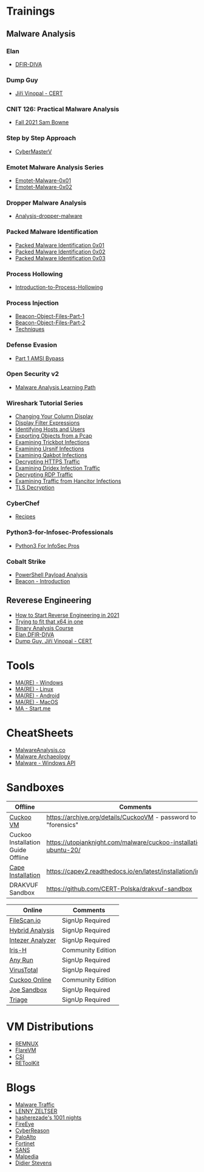 # Trainings
## Malware Analysis
### Elan 
  - [DFIR-DIVA](https://freetraining.dfirdiva.com/free-malware-analysis-re-training)
### Dump Guy
  - [Jiří Vinopal - CERT](https://github.com/Dump-GUY/Malware-analysis-and-Reverse-engineering)
### CNIT 126: Practical Malware Analysis
  - [Fall 2021 Sam Bowne](https://samsclass.info/126/126_F21.shtml)
### Step by Step Approach 
  - [CyberMasterV](https://cybergeeks.tech/category/malwareanalysis/)
### Emotet Malware Analysis Series
  - [Emotet-Malware-0x01](https://malgamy.github.io/malware-analysis/Emotet-Malware-0x01/)
  - [Emotet-Malware-0x02](https://malgamy.github.io/malware-analysis/Emotet-Malware-0x02/)
### Dropper Malware Analysis
  - [Analysis-dropper-malware](https://malgamy.github.io/malware-analysis/Analysis-dropper-malware/)
### Packed Malware Identification 
  - [Packed Malware Identification 0x01](https://malgamy.github.io/malware-analysis/Packed-Malware-Identification-And-Basic-Analysis-part1/)
  - [Packed Malware Identification 0x02](https://malgamy.github.io/malware-analysis/2-Packed-Malware-Identification-And-Basic-Analysis-part2/)
  - [Packed Malware Identification 0x03](https://malgamy.github.io/malware-analysis/Packed-Malware-Identification-And-Basic-Analysis-part3/)
### Process Hollowing
  - [Introduction-to-Process-Hollowing](https://github.com/comosedice2012/Introduction-to-Process-Hollowing)
### Process Injection 
  - [Beacon-Object-Files-Part-1](https://cerbersec.com/2021/08/26/beacon-object-files-part-1.html)
  - [Beacon-Object-Files-Part-2](https://cerbersec.com/2021/08/26/beacon-object-files-part-2.html)
  - [Techniques](https://malgamy.github.io/malware-analysis/DLL-Injection/)
### Defense Evasion 
  - [Part 1 AMSI Bypass](https://dazzyddos.github.io/posts/AMSI-Bypass/)
### Open Security v2
  - [Malware Analysis Learning Path](https://ost2.fyi/Learning%20Paths.html)
### Wireshark Tutorial Series
  - [Changing Your Column Display](https://unit42.paloaltonetworks.com/unit42-customizing-wireshark-changing-column-display/)
  - [Display Filter Expressions](https://unit42.paloaltonetworks.com/using-wireshark-display-filter-expressions/)
  - [Identifying Hosts and Users](https://unit42.paloaltonetworks.com/using-wireshark-identifying-hosts-and-users/)
  - [Exporting Objects from a Pcap](https://unit42.paloaltonetworks.com/using-wireshark-exporting-objects-from-a-pcap/)
  - [Examining Trickbot Infections](https://unit42.paloaltonetworks.com/wireshark-tutorial-examining-trickbot-infections/)
  - [Examining Ursnif Infections](https://unit42.paloaltonetworks.com/wireshark-tutorial-examining-ursnif-infections/)
  - [Examining Qakbot Infections](https://unit42.paloaltonetworks.com/tutorial-qakbot-infection/)
  - [Decrypting HTTPS Traffic](https://unit42.paloaltonetworks.com/wireshark-tutorial-decrypting-https-traffic/)
  - [Examining Dridex Infection Traffic](https://unit42.paloaltonetworks.com/wireshark-tutorial-dridex-infection-traffic/)
  - [Decrypting RDP Traffic](https://unit42.paloaltonetworks.com/wireshark-tutorial-decrypting-rdp-traffic/)
  - [Examining Traffic from Hancitor Infections](https://unit42.paloaltonetworks.com/wireshark-tutorial-hancitor-followup-malware/)
  - [TLS Decryption](https://github.com/Dump-GUY/Malware-analysis-and-Reverse-engineering/blob/main/TLS%20decryption%20in%20Wireshark/TLS%20decryption%20in%20Wireshark.md)
### CyberChef
  - [Recipes](https://github.com/mattnotmax/cyberchef-recipes)
### Python3-for-Infosec-Professionals
  - [Python3 For InfoSec Pros](https://pythonforcybersecurity.com/courses/python3-for-infosec-professionals/)
### Cobalt Strike
  - [PowerShell Payload Analysis](https://michaelkoczwara.medium.com/cobalt-strike-powershell-payload-analysis-eecf74b3c2f7)
  - [Beacon - Introduction](https://twitter.com/lordx64/status/1434303032976711684)

## Reverese Engineering 
  - [How to Start Reverse Engineering in 2021](https://habr.com/en/post/548344/)
  - [Trying to fit that x64 in one](https://un-devs.github.io/low-level-exploration/Trying-to-fit-that-x64-in-one/#)
  - [Binary Analysis Course](https://maxkersten.nl/binary-analysis-course/)
  - [Elan,DFIR-DIVA](https://freetraining.dfirdiva.com/free-malware-analysis-re-training)
  - [Dump Guy, Jiří Vinopal - CERT](https://github.com/Dump-GUY/Malware-analysis-and-Reverse-engineering)

# Tools 
  - [MA(RE) - Windows](https://malwareanalysis.co/resources/tools/windows/)
  - [MA(RE) - Linux](https://malwareanalysis.co/resources/tools/linux/)
  - [MA(RE) - Android](https://malwareanalysis.co/resources/tools/android/)
  - [MA(RE) - MacOS](https://malwareanalysis.co/resources/tools/macos/)
  - [MA - Start.me](https://start.me/p/jj2KwQ/malware-analysis)

# CheatSheets
  - [MalwareAnalysis.co](https://malwareanalysis.co/cheat-sheets/)
  - [Malware Archaeology](https://www.malwarearchaeology.com/cheat-sheets)
  - [Malware - Windows API](https://cerbersec.com/malware-cheatsheet.html)

# Sandboxes
| Offline | Comments |
| --- | --- |
| [Cuckoo VM](https://github.com/ashemery/CuckooVM) | https://archive.org/details/CuckooVM - password to login is "forensics" |
| Cuckoo Installation Guide Offline | https://utopianknight.com/malware/cuckoo-installation-on-ubuntu-20/ |
| [Cape Installation](https://github.com/kevoreilly/CAPEv2) | https://capev2.readthedocs.io/en/latest/installation/index.html |
| DRAKVUF Sandbox | https://github.com/CERT-Polska/drakvuf-sandbox |

| Online | Comments |
| --- | --- |
| [FileScan.io](https://www.filescan.io/scan) | SignUp Required | 
| [Hybrid Analysis](https://www.hybrid-analysis.com/) | SignUp Required|
| [Intezer Analyzer](https://analyze.intezer.com/) | SignUp Required |
| [Iris-H](https://iris-h.services/pages/dashboard#/pages/dashboard) | Community Edition |
| [Any Run](https://any.run/) | SignUp Required |
| [VirusTotal](https://www.virustotal.com/gui/home/upload) | SignUp Required |
| [Cuckoo Online](https://sandbox.pikker.ee/) | Community Edition |
| [Joe Sandbox](https://www.joesandbox.com/#windows) | SignUp Required |
| [Triage](https://tria.ge/) | SignUp Required |
 
# VM Distributions 
  - [REMNUX](https://remnux.org/)
  - [FlareVM](https://github.com/fireeye/flare-vm)
  - [CSI](https://csilinux.com/)
  - [REToolKit](https://github.com/mentebinaria/retoolkit)
 
# Blogs
 - [Malware Traffic](https://www.malware-traffic-analysis.net/)
 - [LENNY ZELTSER](https://zeltser.com/blog/)
 - [hasherezade's 1001 nights](https://hshrzd.wordpress.com/)
 - [FireEye](https://www.fireeye.com/blog.html)
 - [CyberReason](https://www.cybereason.com/blog)
 - [PaloAlto](https://unit42.paloaltonetworks.com/)
 - [Fortinet](https://www.fortinet.com/blog)
 - [SANS](https://isc.sans.edu/diaryarchive.html?year=2021&month=7)
 - [Malpedia](https://malpedia.caad.fkie.fraunhofer.de/)
 - [Didier Stevens](https://blog.didierstevens.com/)
